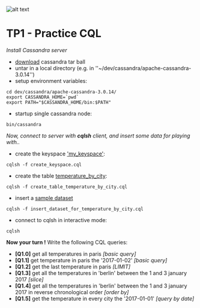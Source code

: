 ![alt text](https://upload.wikimedia.org/wikipedia/commons/thumb/5/5e/Cassandra_logo.svg/440px-Cassandra_logo.svg.png "TP1")

TP1 - Practice CQL
==================
_Install Cassandra server_
* [download](http://www.apache.org/dyn/closer.lua/cassandra/3.0.14/apache-cassandra-3.0.14-bin.tar.gz) cassandra tar ball
* untar in a local directory (e.g. in ''~/dev/cassandra/apache-cassandra-3.0.14'')
* setup environment variables:

```
cd dev/cassandra/apache-cassandra-3.0.14/
export CASSANDRA_HOME=`pwd`
export PATH="$CASSANDRA_HOME/bin:$PATH"
```

* startup single cassandra node:

```
bin/cassandra
```

_Now, connect to server with **cqlsh** client, and insert some data for playing with.._

* create the keyspace ['my_keyspace'](create_keyspace.cql):

```
cqlsh -f create_keyspace.cql
```
* create the table [temperature_by_city](create_table_temperature_by_city.cql):

```
cqlsh -f create_table_temperature_by_city.cql
```
* insert a [sample dataset](insert_dataset_for_temperature_by_city.cql)

```
cqlsh -f insert_dataset_for_temperature_by_city.cql
```
* connect to cqlsh in interactive mode:

```
cqlsh
```

**Now your turn !** Write the following CQL queries:
* **[Q1.0]** get all temperatures in paris _[basic query]_
* **[Q1.1]** get temperature in paris the '2017-01-02' _[basic query]_
* **[Q1.2]** get the last temperature in paris _[LIMIT]_
* **[Q1.3]** get all the temperatures in 'berlin' between the 1 and 3 january 2017 _[slice]_
* **[Q1.4]** get all the temperatures in 'berlin' between the 1 and 3 january 2017 in reverse chronological order _[order by]_
* **[Q1.5]** get the temperature in every city the '2017-01-01' _[query by date]_


